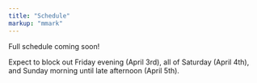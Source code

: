 ```yaml
---
title: "Schedule"
markup: "mmark"
---
```


Full schedule coming soon! 

Expect to block out Friday evening (April 3rd), all of Saturday (April 4th), and Sunday morning until late afternoon (April 5th).

<!--
### Friday, April 5, 2019

**Welcome!**

@ Penn Pavillion unless otherwise noted

- 4-6pm - Registration
- 6-7pm - Kickoff & Meet the data
- 7pm - Dinner

Consultants available for help until midnight, you can work as late as you like.

### Saturday, April 6, 2019

**Carry on!**

@ Penn Pavillion all day

- 9am - Breakfast
- 12:30pm - Lunch
- 5:30pm - Group photo
- 6:00pm - Dinner
- 11:50pm - Midnight snack

Consultants available for help until midnight, you can work as late as you like.

### Sunday, April 7, 2019

**Wrap up!**

@ Penn Pavillion unless otherwise noted

- 9am - Breakfast
- 12pm - Stop work & Lunch
- 1pm-3pm - First round of presentations and judges' deliberations - Various locations TBA
- 3-4:30pm - Final round of presentations & judges' deliberations - Penn Pavillion
- 4:30-5pm - Award ceremony - Penn Pavillion

Consultants available for help until 1pm.
__>